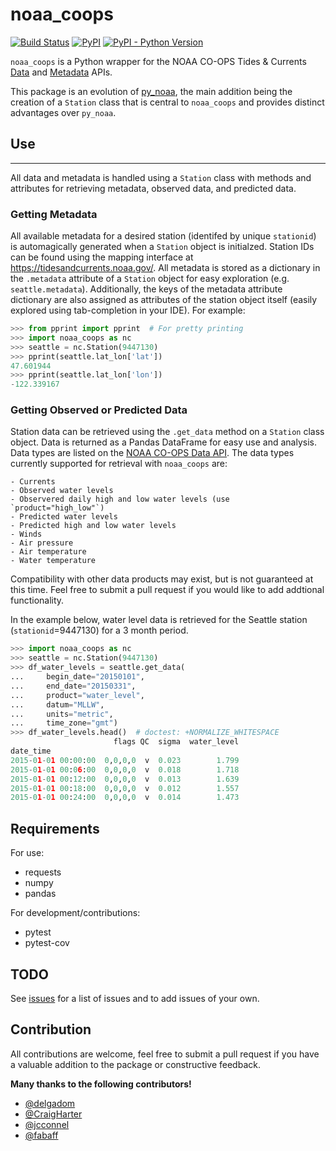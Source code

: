 # noaa_coops

[![Build Status](https://travis-ci.org/GClunies/noaa_coops.svg?branch=master)](https://travis-ci.org/GClunies/noaa_coops)
[![PyPI](https://img.shields.io/pypi/v/noaa_coops.svg)](https://pypi.python.org/pypi/noaa-coops)
[![PyPI - Python Version](https://img.shields.io/pypi/pyversions/noaa_coops.svg)](https://pypi.python.org/pypi/noaa-coops)

`noaa_coops` is a Python wrapper for the NOAA CO-OPS Tides &amp; Currents [Data](https://tidesandcurrents.noaa.gov/api/)
and [Metadata](https://tidesandcurrents.noaa.gov/mdapi/latest/) APIs.


This package is an evolution of [py_noaa](https://github.com/GClunies/py_noaa), the main addition being the creation of a `Station` class that is central to 
 `noaa_coops` and provides distinct advantages over `py_noaa`.

## Use
---
All data and metadata is handled using a `Station` class with methods and 
attributes for retrieving metadata, observed data, and predicted data.

### Getting Metadata

All available metadata for a desired station (identifed by unique `stationid`) 
is automagically generated when a `Station` object is initialzed. Station IDs 
can be found using the mapping interface at https://tidesandcurrents.noaa.gov/.
All metadata is stored as a dictionary in the `.metadata` attribute of a 
`Station` object for easy exploration (e.g. `seattle.metadata`). Additionally, 
the keys of the metadata attribute dictionary are also assigned as attributes 
of the station object itself (easily explored using tab-completion in your IDE).
For example:

```python
>>> from pprint import pprint  # For pretty printing
>>> import noaa_coops as nc
>>> seattle = nc.Station(9447130)
>>> pprint(seattle.lat_lon['lat'])
47.601944
>>> pprint(seattle.lat_lon['lon'])
-122.339167

```

### Getting Observed or Predicted Data
Station data can be retrieved using the `.get_data` method on a `Station` 
class object. Data is returned as a Pandas DataFrame for easy use and analysis. 
Data types are listed on the [NOAA CO-OPS Data API](https://tidesandcurrents.noaa.gov/api/#products). The data types currently supported for retrieval with `noaa_coops` are:

    - Currents
    - Observed water levels
    - Observered daily high and low water levels (use `product="high_low"`)
    - Predicted water levels
    - Predicted high and low water levels
    - Winds
    - Air pressure
    - Air temperature
    - Water temperature

Compatibility with other data products may exist, but is not guaranteed at this 
time. Feel free to submit a pull request if you would like to add addtional 
functionality.

In the example below, water level data is retrieved for the Seattle station (`stationid`=9447130) for a 3 month period.

```python
>>> import noaa_coops as nc
>>> seattle = nc.Station(9447130)
>>> df_water_levels = seattle.get_data(
...     begin_date="20150101",
...     end_date="20150331",
...     product="water_level",
...     datum="MLLW",
...     units="metric",
...     time_zone="gmt")
>>> df_water_levels.head()  # doctest: +NORMALIZE_WHITESPACE
                       flags QC  sigma  water_level
date_time
2015-01-01 00:00:00  0,0,0,0  v  0.023        1.799
2015-01-01 00:06:00  0,0,0,0  v  0.018        1.718
2015-01-01 00:12:00  0,0,0,0  v  0.013        1.639
2015-01-01 00:18:00  0,0,0,0  v  0.012        1.557
2015-01-01 00:24:00  0,0,0,0  v  0.014        1.473

```

## Requirements

For use:
- requests
- numpy
- pandas

For development/contributions:
- pytest
- pytest-cov


## TODO
See [issues](https://github.com/GClunies/py_noaa/issues) for a list of issues 
and to add issues of your own.

## Contribution
All contributions are welcome, feel free to submit a pull request if you have a valuable addition to the package or constructive feedback.

**Many thanks to the following contributors!**
- [@delgadom](https://github.com/delgadom)
- [@CraigHarter](https://github.com/CraigHarter)
- [@jcconnel](https://github.com/jcconnell)
- [@fabaff](https://github.com/fabaff)
